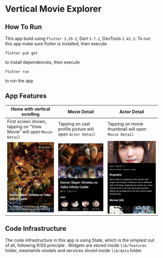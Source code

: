 # Vertical Movie Explorer

## How To Run

This app build using `Flutter 3.29.3`, Dart `3.7.2`, DevTools `2.42.3`. To run this app make sure flutter is installed, then execute

```
flutter pub get
```

to install dependencies, then execute

```
flutter run
```

to run the app

## App Features

| Home with vertical scrolling                                         | Movie Detail                                             | Actor Detail                                        |
| -------------------------------------------------------------------- | -------------------------------------------------------- | --------------------------------------------------- |
| First screen shown, tapping on "View Movie" will open `Movie Detail` | Tapping on cast profile picture will open `Actor Detail` | Tapping on movie thumbnail will open `Movie Detail` |
| ![home](screenshot/home.jpg)                                         | ![movie](screenshot/movie_detail.jpg)                    | ![actor](screenshot/actor_detail.jpg)               |

## Code Infrastructure

The code infrastructure in this app is using State, which is the simplest out of all, following KISS principle . Widgets are stored inside `lib/features` folder, meanwhile models and services stored inside `lib/data` folder
